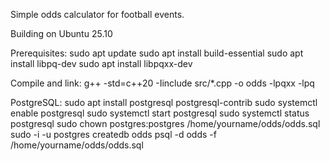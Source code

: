 Simple odds calculator for football events.

Building on Ubuntu 25.10

Prerequisites:
sudo apt update
sudo apt install build-essential
sudo apt install libpq-dev
sudo apt install libpqxx-dev

Compile and link:
g++ -std=c++20 -Iinclude src/*.cpp -o odds -lpqxx -lpq

PostgreSQL:
sudo apt install postgresql postgresql-contrib
sudo systemctl enable postgresql
sudo systemctl start postgresql
sudo systemctl status postgresql
sudo chown postgres:postgres /home/yourname/odds/odds.sql
sudo -i -u postgres
createdb odds
psql -d odds -f /home/yourname/odds/odds.sql
